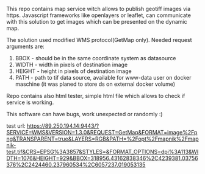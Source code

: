 This repo contains map service witch allows to publish geotiff images via https.
Javascript frameworks like openlayers or leaflet, can communicate with this solution to get images which can be presented on the dynamic map. 

The solution used modified WMS protocol(GetMap only). Needed request arguments are:
1. BBOX - should be in the same coordinate system as datasource
2. WIDTH - width in pixels of destination image
3. HEIGHT - height in pixels of destination image
4. PATH - path to tif data source, available for www-data user on docker maschine (it was planed to store ds on external docker volume)

Repo contains also html tester, simple html file which allows to check if service is working. 

This software can have bugs, work unexpected or randomly :)

test url:
https://89.250.194.14:9443/?SERVICE=WMS&VERSION=1.3.0&REQUEST=GetMap&FORMAT=image%2Fpng&TRANSPARENT=true&LAYERS=RGB&PATH=%2Fopt%2Fmapnik%2Fmapnik-test.tif&CRS=EPSG%3A3857&STYLES=&FORMAT_OPTIONS=dpi%3A113&WIDTH=1076&HEIGHT=929&BBOX=318956.43162838346%2C4239381.03756376%2C2424460.237960534%2C6057237.019053135